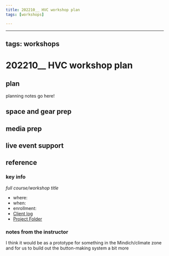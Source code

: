```yaml
---
title: 202210__ HVC workshop plan
tags: [workshops]

---
```


---
tags: workshops
---
# 202210__ HVC workshop plan

## plan
planning notes go here!
## space and gear prep
## media prep
## live event support
## reference
### key info
*full course/workshop title*
* where: 
* when: 
* enrollment: 
* [Client log]()
* [Project Folder]()

### notes from the instructor

I think it would be as a prototype for something in the Mindich/climate zone
and for us to build out the button-making system a bit more
